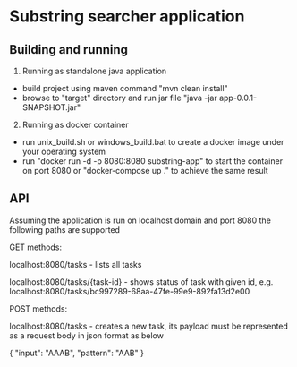 # Substring searcher application

## Building and running

1. Running as standalone java application
- build project using maven command "mvn clean install"
- browse to "target" directory and run jar file "java -jar app-0.0.1-SNAPSHOT.jar"
2. Running as docker container
- run unix_build.sh or windows_build.bat to create a docker image under your operating system
- run "docker run -d -p 8080:8080 substring-app" to start the container on port 8080 or "docker-compose up ." to achieve the same result

## API
Assuming the application is run on localhost domain and port 8080 the following paths are supported

GET methods:

localhost:8080/tasks - lists all tasks

localhost:8080/tasks/{task-id} - shows status of task with given id, e.g. localhost:8080/tasks/bc997289-68aa-47fe-99e9-892fa13d2e00

POST methods:

localhost:8080/tasks - creates a new task, its payload must be represented as a request body in json format as below

{ "input": "AAAB", "pattern": "AAB" }

